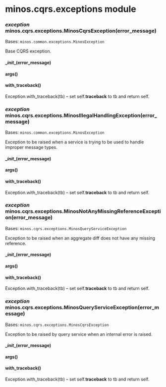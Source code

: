 # minos.cqrs.exceptions module


### _exception_ minos.cqrs.exceptions.MinosCqrsException(error_message)
Bases: `minos.common.exceptions.MinosException`

Base CQRS exception.


#### \__init__(error_message)

#### args()

#### with_traceback()
Exception.with_traceback(tb) –
set self.__traceback__ to tb and return self.


### _exception_ minos.cqrs.exceptions.MinosIllegalHandlingException(error_message)
Bases: `minos.common.exceptions.MinosException`

Exception to be raised when a service is trying to be used to handle improper message types.


#### \__init__(error_message)

#### args()

#### with_traceback()
Exception.with_traceback(tb) –
set self.__traceback__ to tb and return self.


### _exception_ minos.cqrs.exceptions.MinosNotAnyMissingReferenceException(error_message)
Bases: `minos.cqrs.exceptions.MinosQueryServiceException`

Exception to be raised when an aggregate diff does not have any missing reference.


#### \__init__(error_message)

#### args()

#### with_traceback()
Exception.with_traceback(tb) –
set self.__traceback__ to tb and return self.


### _exception_ minos.cqrs.exceptions.MinosQueryServiceException(error_message)
Bases: `minos.cqrs.exceptions.MinosCqrsException`

Exception to be raised by query service when an internal error is raised.


#### \__init__(error_message)

#### args()

#### with_traceback()
Exception.with_traceback(tb) –
set self.__traceback__ to tb and return self.
